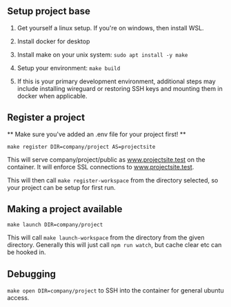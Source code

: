 ## Setup project base

1. Get yourself a linux setup. If you're on windows, then install WSL.
2. Install docker for desktop
3. Install make on your unix system: `sudo apt install -y make`
4. Setup your environment: `make build`

5. If this is your primary development environment, additional steps may include installing wireguard or restoring SSH keys and mounting them in docker when applicable.

## Register a project

** Make sure you've added an .env file for your project first! **

`make register DIR=company/project AS=projectsite`

This will serve company/project/public as www.projectsite.test on the container. It will enforce SSL connections to www.projectsite.test.

This will then call `make register-workspace` from the directory selected, so your project can be setup for first run.

## Making a project available

`make launch DIR=company/project`

This will call `make launch-workspace` from the directory from the given directory. Generally this will just call `npm run watch`, but cache clear etc can be hooked in.

## Debugging

`make open DIR=company/project` to SSH into the container for general ubuntu access.
